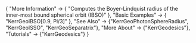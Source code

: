 {
  "More Information" -> {
    "Computes the Boyer-Lindquist radius of the inner-most bound spherical orbit (IBSO)"
  },
  "Basic Examples" -> {
    "KerrGeoIBSO[0.9, Pi/3]"
    },
  "See Also" -> {"KerrGeoPhotonSphereRadius", "KerrGeoISSO", "KerrGeoSeparatrix"},
  "More About" -> {"KerrGeodesics"},
  "Tutorials" -> {"KerrGeodesics"}
}
